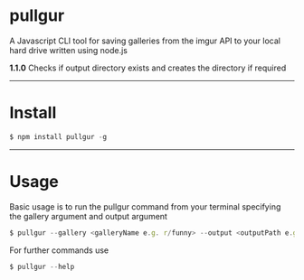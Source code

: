# pullgur

A Javascript CLI tool for saving galleries from the imgur API to your local hard drive written using node.js

**1.1.0** Checks if output directory exists and creates the directory if required

---
Install
===

```javascript
$ npm install pullgur -g
```
---

# Usage

Basic usage is to run the pullgur command from your terminal specifying the gallery argument and output argument

```javascript
$ pullgur --gallery <galleryName e.g. r/funny> --output <outputPath e.g. c:\pictures\>
```

For further commands use 

```javascript
$ pullgur --help
```